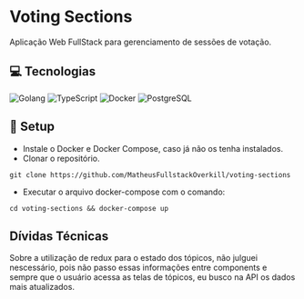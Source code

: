 # Voting Sections

Aplicação Web FullStack para gerenciamento de sessões de votação.

## 💻 Tecnologias

![Golang](https://img.shields.io/badge/Go-00ADD8?style=for-the-badge&logo=go&logoColor=white)
![TypeScript](https://img.shields.io/badge/typescript-%23007ACC.svg?style=for-the-badge&logo=typescript&logoColor=white)
![Docker](https://img.shields.io/badge/docker-%230db7ed.svg?style=for-the-badge&logo=docker&logoColor=white)
![PostgreSQL](https://img.shields.io/badge/PostgreSQL-000?style=for-the-badge&logo=postgresql)

## 🚀 Setup

- Instale o Docker e Docker Compose, caso já não os tenha instalados.
- Clonar o repositório.

```
git clone https://github.com/MatheusFullstackOverkill/voting-sections
```

- Executar o arquivo docker-compose com o comando:

```
cd voting-sections && docker-compose up
```

## Dívidas Técnicas

Sobre a utilização de redux para o estado dos tópicos, não julguei nescessário,
pois não passo essas informações entre components e sempre que o usuário acessa as telas de tópicos,
eu busco na API os dados mais atualizados.